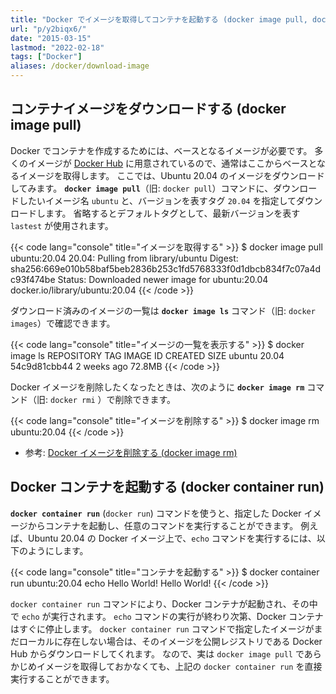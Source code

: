 ```yaml
---
title: "Docker でイメージを取得してコンテナを起動する (docker image pull, docker container run)"
url: "p/y2biqx6/"
date: "2015-03-15"
lastmod: "2022-02-18"
tags: ["Docker"]
aliases: /docker/download-image
---
```


コンテナイメージをダウンロードする (docker image pull)
----

Docker でコンテナを作成するためには、ベースとなるイメージが必要です。
多くのイメージが [Docker Hub](https://hub.docker.com/) に用意されているので、通常はここからベースとなるイメージを取得します。
ここでは、Ubuntu 20.04 のイメージをダウンロードしてみます。
__`docker image pull`__（旧: `docker pull`）コマンドに、ダウンロードしたいイメージ名 `ubuntu` と、バージョンを表すタグ `20.04` を指定してダウンロードします。
省略するとデフォルトタグとして、最新バージョンを表す `lastest` が使用されます。

{{< code lang="console" title="イメージを取得する" >}}
$ docker image pull ubuntu:20.04
20.04: Pulling from library/ubuntu
Digest: sha256:669e010b58baf5beb2836b253c1fd5768333f0d1dbcb834f7c07a4dc93f474be
Status: Downloaded newer image for ubuntu:20.04
docker.io/library/ubuntu:20.04
{{< /code >}}

ダウンロード済みのイメージの一覧は __`docker image ls`__ コマンド（旧: `docker images`）で確認できます。

{{< code lang="console" title="イメージの一覧を表示する" >}}
$ docker image ls
REPOSITORY    TAG       IMAGE ID       CREATED       SIZE
ubuntu        20.04     54c9d81cbb44   2 weeks ago   72.8MB
{{< /code >}}

Docker イメージを削除したくなったときは、次のように __`docker image rm`__ コマンド（旧: `docker rmi` ）で削除できます。

{{< code lang="console" title="イメージを削除する" >}}
$ docker image rm ubuntu:20.04
{{< /code >}}

- 参考: [Docker イメージを削除する (docker image rm)](/p/8fjnqtw/)


Docker コンテナを起動する (docker container run)
----

__`docker container run`__ (`docker run`) コマンドを使うと、指定した Docker イメージからコンテナを起動し、任意のコマンドを実行することができます。
例えば、Ubuntu 20.04 の Docker イメージ上で、`echo` コマンドを実行するには、以下のようにします。

{{< code lang="console" title="コンテナを起動する" >}}
$ docker container run ubuntu:20.04 echo Hello World!
Hello World!
{{< /code >}}

`docker container run` コマンドにより、Docker コンテナが起動され、その中で `echo` が実行されます。
`echo` コマンドの実行が終わり次第、Docker コンテナはすぐに停止します。
`docker container run` コマンドで指定したイメージがまだローカルに存在しない場合は、そのイメージを公開レジストリである Docker Hub からダウンロードしてくれます。
なので、実は `docker image pull` であらかじめイメージを取得しておかなくても、上記の `docker container run` を直接実行することができます。

